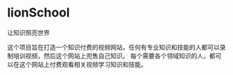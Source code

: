 # lionSchool
让知识照亮世界

这个项目旨在打造一个知识付费的视频网站，任何有专业知识和技能的人都可以录制培训视频，然后这个网站上兜售自己知识。  每个需要各个领域知识的人，都可以在这个网站上付费观看相关视频学习知识和技能。
